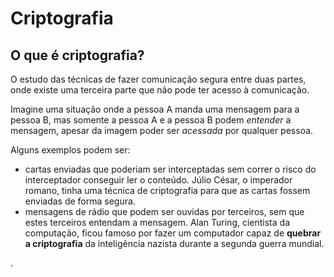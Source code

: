 # Criptografia

## O que é criptografia?

O estudo das técnicas de fazer comunicação segura entre duas partes,
onde existe uma terceira parte que não pode ter acesso à comunicação.

Imagine uma situação onde a pessoa A manda uma mensagem para a pessoa B,
mas somente a pessoa A e a pessoa B podem *entender* a mensagem,
apesar da imagem poder ser *acessada* por qualquer pessoa.

Alguns exemplos podem ser:
- cartas enviadas que poderiam ser interceptadas sem correr o risco do interceptador conseguir ler o conteúdo. Júlio César, o imperador romano, tinha uma técnica de criptografia para que as cartas fossem enviadas de forma segura.
- mensagens de rádio que podem ser ouvidas por terceiros, sem que estes terceiros entendam a mensagem. Alan Turing, cientista da computação, ficou famoso por fazer um computador capaz de **quebrar a criptografia** da inteligência nazista durante a segunda guerra mundial.







.
